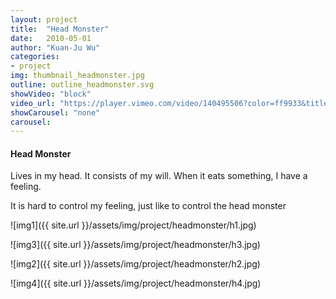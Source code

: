 ```yaml
---
layout: project
title:  "Head Monster"
date:   2010-05-01
author: "Kuan-Ju Wu"
categories:
- project
img: thumbnail_headmonster.jpg
outline: outline_headmonster.svg
showVideo: "block"
video_url: "https://player.vimeo.com/video/140495506?color=ff9933&title=0&byline=0&portrait=0"
showCarousel: "none"
carousel:
---
```

#### Head Monster ####

Lives in my head.
It consists of my will.
When it eats something, I have a feeling.

It is hard to control my feeling, just like to control the head monster

![img1]({{ site.url }}/assets/img/project/headmonster/h1.jpg)

![img3]({{ site.url }}/assets/img/project/headmonster/h3.jpg)

![img2]({{ site.url }}/assets/img/project/headmonster/h2.jpg)

![img4]({{ site.url }}/assets/img/project/headmonster/h4.jpg)
